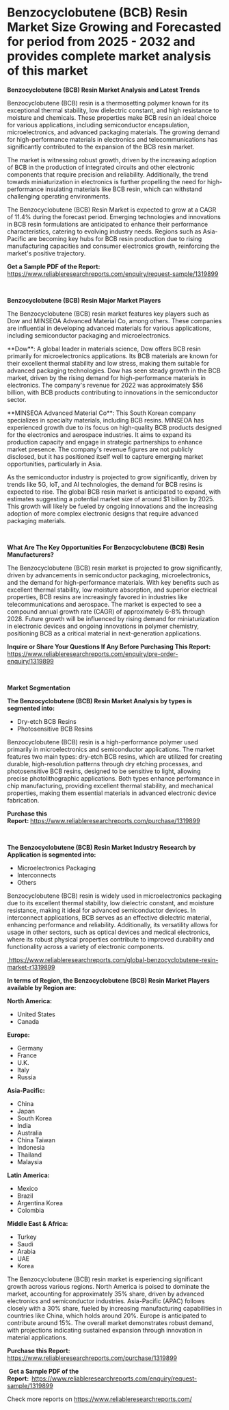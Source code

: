 <p><h1>Benzocyclobutene (BCB) Resin Market Size Growing and Forecasted for period from 2025 - 2032 and provides complete market analysis of this market</h1></p><p><strong>Benzocyclobutene (BCB) Resin Market Analysis and Latest Trends</strong></p>
<p><p>Benzocyclobutene (BCB) resin is a thermosetting polymer known for its exceptional thermal stability, low dielectric constant, and high resistance to moisture and chemicals. These properties make BCB resin an ideal choice for various applications, including semiconductor encapsulation, microelectronics, and advanced packaging materials. The growing demand for high-performance materials in electronics and telecommunications has significantly contributed to the expansion of the BCB resin market.</p><p>The market is witnessing robust growth, driven by the increasing adoption of BCB in the production of integrated circuits and other electronic components that require precision and reliability. Additionally, the trend towards miniaturization in electronics is further propelling the need for high-performance insulating materials like BCB resin, which can withstand challenging operating environments.</p><p>The Benzocyclobutene (BCB) Resin Market is expected to grow at a CAGR of 11.4% during the forecast period. Emerging technologies and innovations in BCB resin formulations are anticipated to enhance their performance characteristics, catering to evolving industry needs. Regions such as Asia-Pacific are becoming key hubs for BCB resin production due to rising manufacturing capacities and consumer electronics growth, reinforcing the market's positive trajectory.</p></p>
<p><strong>Get a Sample PDF of the Report:&nbsp;</strong> <a href="https://www.reliableresearchreports.com/enquiry/request-sample/1319899?utm_campaign=3316&utm_medium=2&utm_source=Github&utm_content=ia&utm_term=04042025&utm_id=benzocyclobutene-bcb-resin">https://www.reliableresearchreports.com/enquiry/request-sample/1319899</a></p>
<p>&nbsp;</p>
<p><strong>Benzocyclobutene (BCB) Resin Major Market Players</strong></p>
<p><p>The Benzocyclobutene (BCB) resin market features key players such as Dow and MINSEOA Advanced Material Co, among others. These companies are influential in developing advanced materials for various applications, including semiconductor packaging and microelectronics.</p><p>**Dow**: A global leader in materials science, Dow offers BCB resin primarily for microelectronics applications. Its BCB materials are known for their excellent thermal stability and low stress, making them suitable for advanced packaging technologies. Dow has seen steady growth in the BCB market, driven by the rising demand for high-performance materials in electronics. The company's revenue for 2022 was approximately $56 billion, with BCB products contributing to innovations in the semiconductor sector.</p><p>**MINSEOA Advanced Material Co**: This South Korean company specializes in specialty materials, including BCB resins. MINSEOA has experienced growth due to its focus on high-quality BCB products designed for the electronics and aerospace industries. It aims to expand its production capacity and engage in strategic partnerships to enhance market presence. The company's revenue figures are not publicly disclosed, but it has positioned itself well to capture emerging market opportunities, particularly in Asia.</p><p>As the semiconductor industry is projected to grow significantly, driven by trends like 5G, IoT, and AI technologies, the demand for BCB resins is expected to rise. The global BCB resin market is anticipated to expand, with estimates suggesting a potential market size of around $1 billion by 2025. This growth will likely be fueled by ongoing innovations and the increasing adoption of more complex electronic designs that require advanced packaging materials.</p></p>
<p>&nbsp;</p>
<p><strong>What Are The Key Opportunities For Benzocyclobutene (BCB) Resin Manufacturers?</strong></p>
<p><p>The Benzocyclobutene (BCB) resin market is projected to grow significantly, driven by advancements in semiconductor packaging, microelectronics, and the demand for high-performance materials. With key benefits such as excellent thermal stability, low moisture absorption, and superior electrical properties, BCB resins are increasingly favored in industries like telecommunications and aerospace. The market is expected to see a compound annual growth rate (CAGR) of approximately 6-8% through 2028. Future growth will be influenced by rising demand for miniaturization in electronic devices and ongoing innovations in polymer chemistry, positioning BCB as a critical material in next-generation applications.</p></p>
<p><strong>Inquire or Share Your Questions If Any Before Purchasing This Report:</strong> <a href="https://www.reliableresearchreports.com/enquiry/pre-order-enquiry/1319899?utm_campaign=3316&utm_medium=2&utm_source=Github&utm_content=ia&utm_term=04042025&utm_id=benzocyclobutene-bcb-resin">https://www.reliableresearchreports.com/enquiry/pre-order-enquiry/1319899</a></p>
<p>&nbsp;</p>
<p><strong>Market Segmentation</strong></p>
<p><strong>The Benzocyclobutene (BCB) Resin Market Analysis by types is segmented into:</strong></p>
<p><ul><li>Dry-etch BCB Resins</li><li>Photosensitive BCB Resins</li></ul></p>
<p><p>Benzocyclobutene (BCB) resin is a high-performance polymer used primarily in microelectronics and semiconductor applications. The market features two main types: dry-etch BCB resins, which are utilized for creating durable, high-resolution patterns through dry etching processes, and photosensitive BCB resins, designed to be sensitive to light, allowing precise photolithographic applications. Both types enhance performance in chip manufacturing, providing excellent thermal stability, and mechanical properties, making them essential materials in advanced electronic device fabrication.</p></p>
<p><strong>Purchase this Report:&nbsp;</strong><a href="https://www.reliableresearchreports.com/purchase/1319899?utm_campaign=3316&utm_medium=2&utm_source=Github&utm_content=ia&utm_term=04042025&utm_id=benzocyclobutene-bcb-resin">https://www.reliableresearchreports.com/purchase/1319899</a></p>
<p>&nbsp;</p>
<p><strong>The Benzocyclobutene (BCB) Resin Market Industry Research by Application is segmented into:</strong></p>
<p><ul><li>Microelectronics Packaging</li><li>Interconnects</li><li>Others</li></ul></p>
<p><p>Benzocyclobutene (BCB) resin is widely used in microelectronics packaging due to its excellent thermal stability, low dielectric constant, and moisture resistance, making it ideal for advanced semiconductor devices. In interconnect applications, BCB serves as an effective dielectric material, enhancing performance and reliability. Additionally, its versatility allows for usage in other sectors, such as optical devices and medical electronics, where its robust physical properties contribute to improved durability and functionality across a variety of electronic components.</p></p>
<p><a href="https://www.reliableresearchreports.com/global-benzocyclobutene-resin-market-r1319899?utm_campaign=3316&utm_medium=2&utm_source=Github&utm_content=ia&utm_term=04042025&utm_id=benzocyclobutene-bcb-resin">&nbsp;https://www.reliableresearchreports.com/global-benzocyclobutene-resin-market-r1319899</a></p>
<p><strong>In terms of Region, the Benzocyclobutene (BCB) Resin Market Players available by Region are:</strong></p>
<p>
    <p> <strong> North America: </strong>
        <ul>
            <li>United States</li>
            <li>Canada</li>
        </ul>
        </p> 
    <p> <strong> Europe: </strong>
        <ul>
            <li>Germany</li>
            <li>France</li>
            <li>U.K.</li>
            <li>Italy</li>
            <li>Russia</li>
        </ul>
        </p> 
    <p> <strong> Asia-Pacific: </strong>
        <ul>
            <li>China</li>
            <li>Japan</li>
            <li>South Korea</li>
            <li>India</li>
            <li>Australia</li>
            <li>China Taiwan</li>
            <li>Indonesia</li>
            <li>Thailand</li>
            <li>Malaysia</li>
        </ul>
        </p> 
    <p> <strong> Latin America: </strong>
        <ul>
            <li>Mexico</li>
            <li>Brazil</li>
            <li>Argentina Korea</li>
            <li>Colombia</li>
        </ul>
        </p> 
    <p> <strong> Middle East & Africa: </strong>
        <ul>
            <li>Turkey</li>
            <li>Saudi</li>
            <li>Arabia</li>
            <li>UAE</li>
            <li>Korea</li>
        </ul>
    </p>
    </p>
<p><p>The Benzocyclobutene (BCB) resin market is experiencing significant growth across various regions. North America is poised to dominate the market, accounting for approximately 35% share, driven by advanced electronics and semiconductor industries. Asia-Pacific (APAC) follows closely with a 30% share, fueled by increasing manufacturing capabilities in countries like China, which holds around 20%. Europe is anticipated to contribute around 15%. The overall market demonstrates robust demand, with projections indicating sustained expansion through innovation in material applications.</p></p>
<p><strong>Purchase this Report: </strong><a href="https://www.reliableresearchreports.com/purchase/1319899?utm_campaign=3316&utm_medium=2&utm_source=Github&utm_content=ia&utm_term=04042025&utm_id=benzocyclobutene-bcb-resin">https://www.reliableresearchreports.com/purchase/1319899</a></p>
<p>&nbsp;<strong>Get a Sample PDF of the Report:&nbsp;&nbsp;</strong><a href="https://www.reliableresearchreports.com/enquiry/request-sample/1319899?utm_campaign=3316&utm_medium=2&utm_source=Github&utm_content=ia&utm_term=04042025&utm_id=benzocyclobutene-bcb-resin">https://www.reliableresearchreports.com/enquiry/request-sample/1319899</a></p>
<p><strong></strong></p>
<p>Check more reports on <a href="https://www.reliableresearchreports.com/?utm_campaign=3316&utm_medium=2&utm_source=Github&utm_content=ia&utm_term=04042025&utm_id=benzocyclobutene-bcb-resin">https://www.reliableresearchreports.com/</a></p>